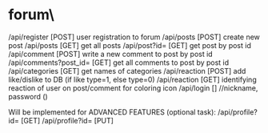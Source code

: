 # forum\

/api/register [POST] user registration to forum
/api/posts [POST] create new post
/api/posts [GET] get all posts
/api/post?id= [GET] get post by post id
/api/comment [POST] write a new comment to post by post id
/api/comments?post_id= [GET] get all comments to post by post id
/api/categories [GET] get names of categories
/api/reaction [POST] add like/dislike to DB (if like type=1, else type=0)
/api/reaction [GET] identifying reaction of user on post/comment for coloring icon
/api/login [] //nickname, password ()


Will be implemented for ADVANCED FEATURES (optional task):
/api/profile?id= [GET]
/api/profile?id= [PUT]
